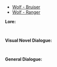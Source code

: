 - [Wolf - Bruiser](/pawnsImplemented/Wolf/WolfBruiser/)
- [Wolf - Ranger](/pawnsImplemented/Wolf/WolfRanger/)

**Lore:**

<br>

**Visual Novel Dialogue:**

<br>

**General Dialogue:**

<br>

